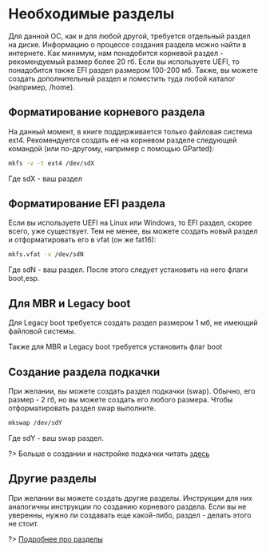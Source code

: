 # Необходимые разделы

Для данной ОС, как и для любой другой, требуется отдельный раздел на диске.
Информацию о процессе создания раздела можно найти в интернете.
Как минимум, нам понадобится корневой раздел - рекомендуемый размер более 20 гб.
Если вы используете UEFI, то понадобится также EFI раздел размером 100-200 мб.
Также, вы можете создать дополнительный раздел и поместить туда любой каталог (например, /home).

## Форматирование корневого раздела

На данный момент, в книге поддерживается только файловая система ext4.
Рекомендуется создать её на корневом разделе следующей командой (или по-другому, например с помощью GParted): 
```bash
mkfs -v -t ext4 /dev/sdX
```
Где sdX - ваш раздел
  
## Форматирование EFI раздела

Если вы используете UEFI на Linux или Windows, то EFI раздел, скорее всего, уже существует.
Тем не менее, вы можете создать новый раздел и отформатировать его в vfat (он же fat16):

```bash
mkfs.vfat -v /dev/sdN
```

Где  sdN - ваш раздел.
После этого следует установить на него флаги boot,esp.

## Для MBR и Legacy boot

Для Legacy boot требуется создать раздел размером 1 мб, не имеющий файловой системы.

Также для MBR и Legacy boot требуется установить флаг boot

## Создание раздела подкачки

При желании, вы можете создать раздел подкачки (swap).
Обычно, его размер - 2 гб, но вы можете создать его любого размера.
Чтобы отформатировать раздел swap выполните.

```bash
mkswap /dev/sdY
```

Где sdY - ваш swap раздел.

?> Больше о создании и настройке подкачки читать [здесь](additional/swap.md)


## Другие разделы

При желании вы можете создать другие разделы. Инструкции для них аналогичны инструкции по созданию корневого раздела.
Если вы не уверенны, нужно ли создавать еще какой-либо, раздел - делать этого не стоит.

?> [Подробнее про разделы](additional/partitions_calalogs?id=Типы-разделов)
